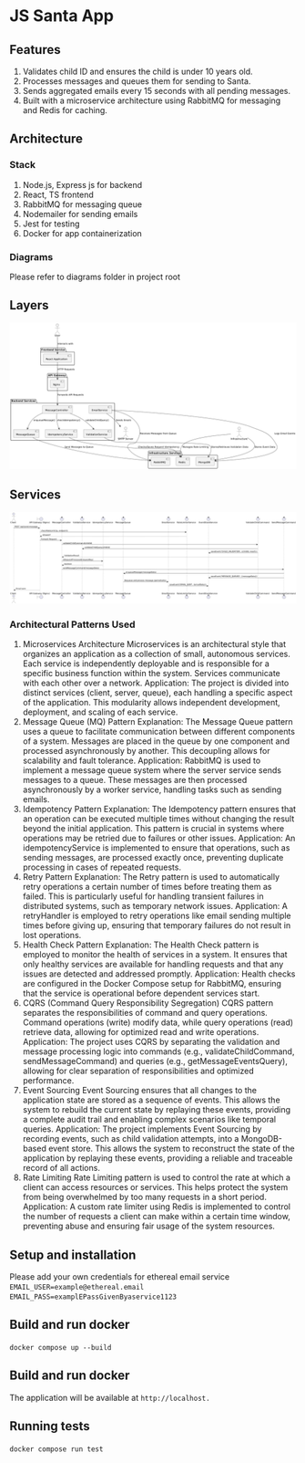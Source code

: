 # JS Santa App
## Features
1. Validates child ID and ensures the child is under 10 years old.
2. Processes messages and queues them for sending to Santa.
3. Sends aggregated emails every 15 seconds with all pending messages.
4. Built with a microservice architecture using RabbitMQ for messaging and Redis for caching.

## Architecture
### Stack
1. Node.js, Express js for backend
2. React, TS frontend
3. RabbitMQ for messaging queue
4. Nodemailer for sending emails
5. Jest for testing
6. Docker for app containerization 

### Diagrams
 Please refer to diagrams folder in project root
 ## Layers 
![layers](https://raw.githubusercontent.com/GaoFan98/js-santa-app/master/diagrams/layers.png)
## Services
![services](https://raw.githubusercontent.com/GaoFan98/js-santa-app/master/diagrams/services.png)

### Architectural Patterns Used
1. Microservices Architecture
    Microservices is an architectural style that organizes an application as a collection of small, autonomous services. Each service is independently deployable and is responsible for a specific business function within the system. Services communicate with each other over a network.
    Application: The project is divided into distinct services (client, server, queue), each handling a specific aspect of the application. This modularity allows independent development, deployment, and scaling of each service.
2. Message Queue (MQ) Pattern
    Explanation: The Message Queue pattern uses a queue to facilitate communication between different components of a system. Messages are placed in the queue by one component and processed asynchronously by another. This decoupling allows for scalability and fault tolerance.
    Application: RabbitMQ is used to implement a message queue system where the server service sends messages to a queue. These messages are then processed asynchronously by a worker service, handling tasks such as sending emails.
3. Idempotency Pattern
    Explanation: The Idempotency pattern ensures that an operation can be executed multiple times without changing the result beyond the initial application. This pattern is crucial in systems where operations may be retried due to failures or other issues.
    Application: An idempotencyService is implemented to ensure that operations, such as sending messages, are processed exactly once, preventing duplicate processing in cases of repeated requests.
4. Retry Pattern
    Explanation: The Retry pattern is used to automatically retry operations a certain number of times before treating them as failed. This is particularly useful for handling transient failures in distributed systems, such as temporary network issues.
    Application: A retryHandler is employed to retry operations like email sending multiple times before giving up, ensuring that temporary failures do not result in lost operations.
5. Health Check Pattern
    Explanation: The Health Check pattern is employed to monitor the health of services in a system. It ensures that only healthy services are available for handling requests and that any issues are detected and addressed promptly.
    Application: Health checks are configured in the Docker Compose setup for RabbitMQ, ensuring that the service is operational before dependent services start.
6. CQRS (Command Query Responsibility Segregation)
    CQRS pattern separates the responsibilities of command and query operations. Command operations (write) modify data, while query operations (read) retrieve data, allowing for optimized read and write operations.
    Application: The project uses CQRS by separating the validation and message processing logic into commands (e.g., validateChildCommand, sendMessageCommand) and queries (e.g., getMessageEventsQuery), allowing for clear separation of responsibilities and optimized performance.
7. Event Sourcing
    Event Sourcing ensures that all changes to the application state are stored as a sequence of events. This allows the system to rebuild the current state by replaying these events, providing a complete audit trail and enabling complex scenarios like temporal queries.
    Application: The project implements Event Sourcing by recording events, such as child validation attempts, into a MongoDB-based event store. This allows the system to reconstruct the state of the application by replaying these events, providing a reliable and traceable record of all actions.
8. Rate Limiting
    Rate Limiting pattern is used to control the rate at which a client can access resources or services. This helps protect the system from being overwhelmed by too many requests in a short period.
    Application: A custom rate limiter using Redis is implemented to control the number of requests a client can make within a certain time window, preventing abuse and ensuring fair usage of the system resources.

## Setup and installation
Please add your own credentials for ethereal email service <br>
`
EMAIL_USER=example@ethereal.email 
`
`
EMAIL_PASS=examplEPassGivenByaservice1123
`

## Build and run docker 
`
docker compose up --build
`

## Build and run docker 
The application will be available at `http://localhost.`

## Running tests  
`
docker compose run test
`
